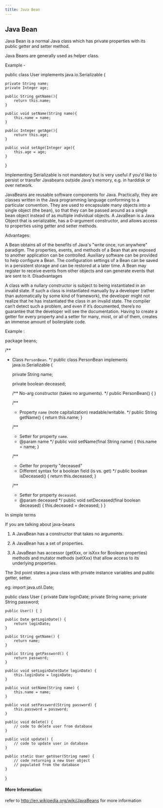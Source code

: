 ```yaml
---
title: Java Bean
---
```

## Java Bean

Java Bean is a normal Java class which has private properties with its public getter and setter method.

Java Beans are generally used as helper class.

Example -

public class User implements java.io.Serializable {

    private String name;
    private Integer age;

    public String getName(){
        return this.name;
    }

    public void setName(String name){
        this.name = name;
    }

    public Integer getAge(){
        return this.age;
    }

    public void setAge(Integer age){
        this.age = age;
    }
}

Implementing Serializable is not mandatory but is very useful if you'd like to persist or transfer Javabeans outside Java's memory, e.g. in harddisk or over network.


JavaBeans are reusable software components for Java. Practically, they are classes written in the Java programming language conforming to a particular convention. They are used to encapsulate many objects into a single object (the bean), so that they can be passed around as a single bean object instead of as multiple individual objects. A JavaBean is a Java Object that is serializable, has a 0-argument constructor, and allows access to properties using getter and setter methods.

Advantages:

A Bean obtains all of the benefits of Java's "write once, run anywhere" paradigm.
The properties, events, and methods of a Bean that are exposed to another application can be controlled.
Auxiliary software can be provided to help configure a Bean.
The configuration settings of a Bean can be saved in a persistent storage and can be restored at a later time.
A Bean may register to receive events from other objects and can generate events that are sent to it.
Disadvantages

A class with a nullary constructor is subject to being instantiated in an invalid state. If such a class is instantiated manually by a developer (rather than automatically by some kind of framework), the developer might not realize that he has instantiated the class in an invalid state. The compiler can’t detect such a problem, and even if it’s documented, there’s no guarantee that the developer will see the documentation.
Having to create a getter for every property and a setter for many, most, or all of them, creates an immense amount of boilerplate code.

Example :

package beans;

/**
 * Class <code>PersonBean</code>.
 */
public class PersonBean implements java.io.Serializable {

    private String name;

    private boolean deceased;

    /** No-arg constructor (takes no arguments). */
    public PersonBean() {
    }

    /**
     * Property <code>name</code> (note capitalization) readable/writable.
     */
    public String getName() {
        return this.name;
    }

    /**
     * Setter for property <code>name</code>.
     * @param name
     */
    public void setName(final String name) {
        this.name = name;
    }

    /**
     * Getter for property "deceased"
     * Different syntax for a boolean field (is vs. get)
     */
    public boolean isDeceased() {
        return this.deceased;
    }

    /**
     * Setter for property <code>deceased</code>.
     * @param deceased
     */
    public void setDeceased(final boolean deceased) {
        this.deceased = deceased;
    }
}

In simple terms 

If you are talking about java-beans 

1. A JavaBean has a constructor that takes no arguments.

2. A JavaBean has a set of properties.

3. A JavaBean has accessor (getXxx, or isXxx for Boolean properties) methods and mutator methods (setXxx) that allow access to its underlying properties.

The 3rd point states a java class with private instance variables and public getter, setter.

eg:
import java.util.Date;

public class User {
    private Date loginDate;
    private String name;
    private String password;

    public User() { }

    public Date getLoginDate() {
        return loginDate;
    }

    public String getName() {
        return name;
    }

    public String getPassword() {
        return password;
    }

    public void setLoginDate(Date loginDate) {
        this.loginDate = loginDate;
    }

    public void setName(String name) {
        this.name = name;
    }

    public void setPassword(String password) {
        this.password = password;
    }

    public void delete() {
        // code to delete user from database
    }

    public void update() {
        // code to update user in database
    }

    public static User getUser(String name) {
        // code returning a new User object
        // populated from the database
    }
}

#### More Information:

refer to  http://en.wikipedia.org/wiki/JavaBeans for more information
